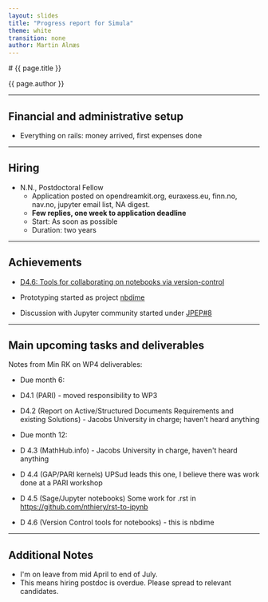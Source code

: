 ```yaml
---
layout: slides
title: "Progress report for Simula"
theme: white
transition: none
author: Martin Alnæs
---
```


<section data-markdown data-separator="^---\n" data-separator-vertical="^--\n">
# {{ page.title }}

{{ page.author }}

---

## Financial and administrative setup

- Everything on rails: money arrived, first expenses done

---
## Hiring

-   N.N., Postdoctoral Fellow
    - Application posted on opendreamkit.org, euraxess.eu, finn.no, nav.no, jupyter email list, NA digest.
    - **Few replies, one week to application deadline**
    - Start: As soon as possible
    - Duration: two years

---
## Achievements
-   [D4.6: Tools for collaborating on notebooks via version-control](https://github.com/OpenDreamKit/OpenDreamKit/issues/95)

  - Prototyping started as project [nbdime](https://github.com/martinal/nbdime)
  - Discussion with Jupyter community started under [JPEP#8](https://github.com/jupyter/enhancement-proposals/pull/8)

---
## Main upcoming tasks and deliverables

Notes from Min RK on WP4 deliverables:

-    Due month 6:

  - D4.1 (PARI) - moved responsibility to WP3
  - D4.2 (Report on Active/Structured Documents Requirements and existing Solutions) - Jacobs University in charge; haven't heard anything

-   Due month 12:

  - D 4.3 (MathHub.info) - Jacobs University in charge, haven't heard anything
  - D 4.4 (GAP/PARI kernels) UPSud leads this one, I believe there was work done at a PARI workshop
  - D 4.5 (Sage/Jupyter notebooks) Some work for .rst in https://github.com/nthiery/rst-to-ipynb 
  - D 4.6 (Version Control tools for notebooks) - this is nbdime

---
## Additional Notes

- I'm on leave from mid April to end of July.
- This means hiring postdoc is overdue. Please spread to relevant candidates.

</section>
